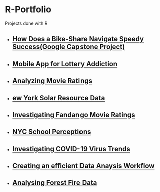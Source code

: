 # R-Portfolio
Projects done with R 

- ## [How Does a Bike-Share Navigate Speedy Success(Google Capstone Project)](https://github.com/oluwatosin17/Google-Data-Analytics-/blob/main/Capstone%20Project/Case%20Study%201%20How%20Does%20a%20Bike-Share%20Navigate%20Speedy%20Success.Rmd)
- ## [Mobile App for Lottery Addiction](https://github.com/oluwatosin17/Probability-Fundamental-in-R/blob/main/Guided%20Project%20Mobile%20App%20for%20Lottery%20Addiction.Rmd)
- ## [Analyzing Movie Ratings](https://github.com/oluwatosin17/Web-Scraping-in-R/blob/main/Guided%20Project:%20Analyzing%20Movie%20Ratings/Guided%20Project%20Analyzing%20Movie%20Rating.Rmd)
- ## [ew York Solar Resource Data](https://github.com/oluwatosin17/APIs-in-R/blob/main/Guided%20Project:%20New%20York%20Solar%20Resource%20Data/Guided%20Project%20Solar.Rmd)
- ## [Investigating Fandango Movie Ratings](https://github.com/oluwatosin17/Statistics-Fundamentals-in-R/blob/master/Guided%20Project%20Investigating%20Fandango%20Movie%20Ratings.Rmd)
- ## [NYC School Perceptions](https://github.com/oluwatosin17/Data-Cleaning-in-R/blob/master/Guided%20Project%20NYC%20School%20Perceptionss.Rmd)
- ## [Investigating COVID-19 Virus Trends](https://github.com/oluwatosin17/Data-Structures-in-R/blob/master/Guided%20Project%20Investigating%20COVID-19%20Virus%20Trends.R)
- ## [Creating an efficient Data Anaysis Workflow](https://github.com/oluwatosin17/Specialized-Data-Processing-in-R-Strings-and-Dates/blob/master/Guided%20Project%20Creating%20an%20efficient%20Data%20Anaysis%20Workflow%202.R)
- ## [Analysing Forest Fire Data](https://github.com/oluwatosin17/Data-Visualization-in-R/blob/master/Guided%20Project%20Analysing%20Forest%20Fire%20Data.R)
